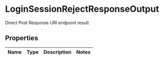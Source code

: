 # LoginSessionRejectResponseOutput

Direct Post Response URI endpoint result

## Properties

| Name | Type | Description | Notes |
| ---- | ---- | ----------- | ----- |
